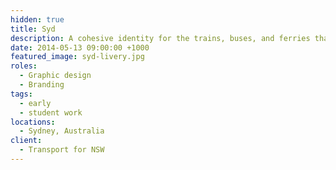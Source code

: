 ```yaml
---
hidden: true
title: Syd
description: A cohesive identity for the trains, buses, and ferries that connect Sydney's diverse geography.
date: 2014-05-13 09:00:00 +1000
featured_image: syd-livery.jpg
roles:
  - Graphic design
  - Branding
tags:
  - early
  - student work
locations:
  - Sydney, Australia
client:
  - Transport for NSW
---
```


<!-- assets/work/syd/syd-trains-style-guide.pdf / Sydney Trains Style Guidelines -->